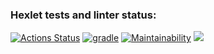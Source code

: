 ### Hexlet tests and linter status:

[![Actions Status](https://github.com/danielvinogradov/java-project-lvl1/workflows/hexlet-check/badge.svg)](https://github.com/danielvinogradov/java-project-lvl1/actions)
[![gradle](https://github.com/danielvinogradov/java-project-lvl1/actions/workflows/gradle/badge.svg)](https://github.com/danielvinogradov/java-project-lvl1/actions)
[![Maintainability](https://api.codeclimate.com/v1/badges/a99a88d28ad37a79dbf6/maintainability)](https://codeclimate.com/github/codeclimate/codeclimate/maintainability)
<a href="https://codeclimate.com/github/codeclimate/codeclimate/test_coverage"><img src="https://api.codeclimate.com/v1/badges/a99a88d28ad37a79dbf6/test_coverage" /></a>
